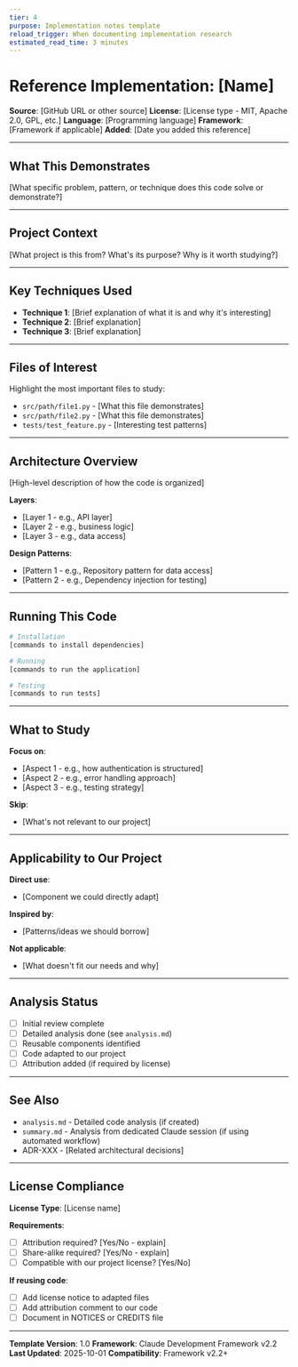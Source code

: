 ```yaml
---
tier: 4
purpose: Implementation notes template
reload_trigger: When documenting implementation research
estimated_read_time: 3 minutes
---
```


# Reference Implementation: [Name]

**Source**: [GitHub URL or other source]
**License**: [License type - MIT, Apache 2.0, GPL, etc.]
**Language**: [Programming language]
**Framework**: [Framework if applicable]
**Added**: [Date you added this reference]

---

## What This Demonstrates

[What specific problem, pattern, or technique does this code solve or demonstrate?]

---

## Project Context

[What project is this from? What's its purpose? Why is it worth studying?]

---

## Key Techniques Used

- **Technique 1**: [Brief explanation of what it is and why it's interesting]
- **Technique 2**: [Brief explanation]
- **Technique 3**: [Brief explanation]

---

## Files of Interest

Highlight the most important files to study:

- `src/path/file1.py` - [What this file demonstrates]
- `src/path/file2.py` - [What this file demonstrates]
- `tests/test_feature.py` - [Interesting test patterns]

---

## Architecture Overview

[High-level description of how the code is organized]

**Layers**:
- [Layer 1 - e.g., API layer]
- [Layer 2 - e.g., business logic]
- [Layer 3 - e.g., data access]

**Design Patterns**:
- [Pattern 1 - e.g., Repository pattern for data access]
- [Pattern 2 - e.g., Dependency injection for testing]

---

## Running This Code

```bash
# Installation
[commands to install dependencies]

# Running
[commands to run the application]

# Testing
[commands to run tests]
```

---

## What to Study

**Focus on**:
- [Aspect 1 - e.g., how authentication is structured]
- [Aspect 2 - e.g., error handling approach]
- [Aspect 3 - e.g., testing strategy]

**Skip**:
- [What's not relevant to our project]

---

## Applicability to Our Project

**Direct use**:
- [Component we could directly adapt]

**Inspired by**:
- [Patterns/ideas we should borrow]

**Not applicable**:
- [What doesn't fit our needs and why]

---

## Analysis Status

- [ ] Initial review complete
- [ ] Detailed analysis done (see `analysis.md`)
- [ ] Reusable components identified
- [ ] Code adapted to our project
- [ ] Attribution added (if required by license)

---

## See Also

- `analysis.md` - Detailed code analysis (if created)
- `summary.md` - Analysis from dedicated Claude session (if using automated workflow)
- ADR-XXX - [Related architectural decisions]

---

## License Compliance

**License Type**: [License name]

**Requirements**:
- [ ] Attribution required? [Yes/No - explain]
- [ ] Share-alike required? [Yes/No - explain]
- [ ] Compatible with our project license? [Yes/No]

**If reusing code**:
- [ ] Add license notice to adapted files
- [ ] Add attribution comment to our code
- [ ] Document in NOTICES or CREDITS file
---

**Template Version**: 1.0
**Framework**: Claude Development Framework v2.2
**Last Updated**: 2025-10-01
**Compatibility**: Framework v2.2+
